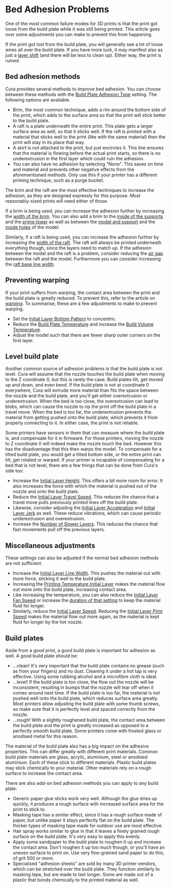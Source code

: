 Bed Adhesion Problems
====
One of the most common failure modes for 3D prints is that the print got loose from the build plate while it was still being printed. This article goes over some adjustments you can make to prevent this from happening.

If the print got lost from the build plate, you will generally see a lot of loose wires all over the build plate. If you have more luck, it may manifest also as just a [layer shift](layer_shift.md) (and there will be less to clean up). Either way, the print is ruined.

Bed adhesion methods
----
Cura provides several methods to improve bed adhesion. You can choose between these methods with the [Build Plate Adhesion Type](adhesion_type.md) setting. The following options are available.
* Brim, the most common technique, adds a rim around the bottom side of the print, which adds to the surface area so that the print will stick better to the build plate.
* A raft is a plate underneath the entire print. This plate gets a larger surface area as well, so that it sticks well. If the raft is printed with a material that sticks well to the print (like with the same material) then the print will stay in its place that way.
* A skirt is not attached to the print, but just encircles it. This line ensures that the material is flowing before the actual print starts, so there is no underextrusion in the first layer which could ruin the adhesion.
* You can also have no adhesion by selecting "None". This saves on time and material and prevents other negative effects from the aforementioned methods. Only use this if your printer has a different priming technique, such as a purge bucket.

The brim and the raft are the most effective techniques to increase the adhesion, as they are designed expressly for this purpose. Most reasonably-sized prints will need either of those.

If a brim is being used, you can increase the adhesion further by increasing the [width of the brim](brim_width.md). You can also add a brim to the [inside of the supports](support_brim_enable.md) and the [prime tower](prime_tower_brim_enable.md) as well as between the [model and support](brim_replaces_support.md) and the [inside holes](brim_outside_only.md) of the model.

Similarly, if a raft is being used, you can increase the adhesion further by increasing the [width of the raft](raft_margin.md). The raft will always be printed underneath everything though, since the layers need to match up. If the adhesion between the model and the raft is a problem, consider reducing the [air gap](raft_airgap.md) between the raft and the model. Furthermore you can consider increasing the [raft base line width](raft_base_line_width.md).

Preventing warping
----
If your print suffers from warping, the contact area between the print and the build plate is greatly reduced. To prevent this, refer to the article on [warping](warping.md). To summarise, these are a few adjustments to make to prevent warping.
* Set the [Initial Layer Bottom Pattern](top_bottom_pattern_0.md) to concentric.
* Reduce the [Build Plate Temperature](material_bed_temperature.md) and increase the [Build Volume Temperature](build_volume_temperature.md).
* Adjust the model such that there are fewer sharp outer corners on the first layer.

Level build plate
----
Another common source of adhesion problems is that the build plate is not level. Cura will assume that the nozzle touches the build plate when moving to the Z coordinate 0, but this is rarely the case. Build plates tilt, get moved up and down, and even bend. If the build plate is not at coordinate 0 everywhere, Cura will extrude more material than fits the space between the nozzle and the build plate, and you'll get either overextrusion or underextrusion. When the bed is too close, the overextrusion can lead to blobs, which can cause the nozzle to rip the print off the build plate in a travel move. When the bed is too far, the underextrusion prevents the material from getting pushed onto the build plate, which prevents it from properly connecting to it. In either case, the print is not reliable.

Some printers have sensors in them that can measure where the build plate is, and compensate for it in firmware. For those printers, moving the nozzle to Z coordinate 0 will indeed make the nozzle touch the bed. However this has the disadvantage that this then warps the model. To compensate for a tilted build plate, you would get a tilted bottom side, or the entire print can tilt, get rotated or warped. If your printer is incapable of compensating for a bed that is not level, there are a few things that can be done from Cura's side too:
* Increase the [Initial Layer Height](layer_height_0.md). This offers a bit more room for error. It also increases the force with which the material is pushed out of the nozzle and onto the build plate.
* Reduce the [Initial Layer Travel Speed](speed_layer_0.md). This reduces the chance that a travel move pulls previously printed lines off the build plate.
* Likewise, consider adjusting the [Initial Layer Acceleration](acceleration_layer_0.md) and [Initial Layer Jerk](jerk_layer_0.md) as well. These reduce vibrations, which can cause periodic underextrusion and overextrusion.
* Increase the [Number of Slower Layers](speed_slowdown_layers.md). This reduces the chance that fast movements pull off the previous layers.

Miscellaneous adjustments
----
These settings can also be adjusted if the normal bed adhesion methods are not sufficient.
* Increase the [Initial Layer Line Width](initial_layer_line_width_factor.md). This pushes the material out with more force, sticking it well to the build plate.
* Increasing the [Printing Temperature Initial Layer](material_print_temperature_layer_0.md) makes the material flow out more onto the build plate, increasing contact area.
* Like increasing the temperature, you can also reduce the [Initial Layer Fan Speed](cool_fan_speed_0.md) or increase the [duration of that setting](cool_fan_full_at_height.md) to keep the material fluid for longer.
* Similarly, reduce the [Initial Layer Speed](speed_layer_0.md). Reducing the [Initial Layer Print Speed](speed_print_layer_0.md) makes the material flow out more again, as the material is kept fluid for longer by the hot nozzle.

Build plates
----
Aside from a good print, a good build plate is important for adhesion as well. A good build plate should be:
* ...clean! It's very important that the build plate contains no grease (such as from your fingers) and no dust. Cleaning it under a hot tap is very effective. Using some rubbing alcohol and a microfibre cloth is ideal.
* ...level! If the build plate is too close, the flow out the nozzle will be inconsistent, resulting in bumps that the nozzle will tear off when it comes around next time. If the build plate is too far, the material is not pushed well onto the build plate, which reduces surface area greatly. Most printers allow adjusting the build plate with some thumb screws, so make sure that it is perfectly level and spaced correctly from the nozzle.
* ...rough! With a slightly roughened build plate, the contact area between the build plate and the print is greatly increased as opposed to a perfectly smooth build plate. Some printers come with frosted glass or anodised metal for this reason.

The material of the build plate also has a big impact on the adhesive properties. This can differ greatly with different print materials. Common build plate materials are glass, acrylic, aluminium, steel or anodised aluminium. Each of these stick to different materials. Plastic build plates may stick chemically to your material. Other materials rely on a rough surface to increase the contact area.

There are also add-on bed adhesion methods you can apply to any build plate:
* Generic paper glue sticks work very well. Although the glue dries up quickly, it produces a rough surface with increased surface area for the print to stick to.
* Masking tape has a similar effect, since it has a rough surface made of paper, but unlike paper it stays perfectly flat on the build plate. The thicker types of masking tape made for outdoor use are most effective.
* Hair spray works similar to glue in that it leaves a finely grained rough surface on the build plate. It's very easy to apply this evenly.
* Apply some sandpaper to the build plate to roughen it up and increase the contact area. Don't roughen it up too much though, or you'll have an uneven surface to print on. Use very fine-grained sand paper to do this, of grit 500 or more.
* Specialised "adhesion sheets" are sold by many 3D printer vendors, which can be stretched over the build plate. They function similarly to masking tape, but are made to last longer. Some are made out of a plastic that bonds chemically to the printed material as well.